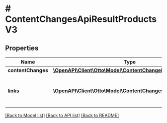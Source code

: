 # # ContentChangesApiResultProductsV3

## Properties

Name | Type | Description | Notes
------------ | ------------- | ------------- | -------------
**contentChanges** | [**\OpenAPI\Client\Otto\Model\ContentChangeProductsV3[]**](ContentChangeProductsV3.md) |  | [optional]
**links** | [**\OpenAPI\Client\Otto\Model\ContentChangesLinkProductsV3[]**](ContentChangesLinkProductsV3.md) | a list of links that can be used for pagination. | [optional]

[[Back to Model list]](../../README.md#models) [[Back to API list]](../../README.md#endpoints) [[Back to README]](../../README.md)
